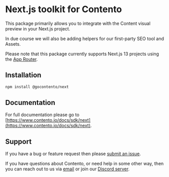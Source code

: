 # Next.js toolkit for Contento

This package primarily allows you to integrate with the Content visual preview in your Next.js project.

In due course we will also be adding helpers for our first-party SEO tool and Assets.

Please note that this package currently supports Next.js 13 projects using the [App Router](https://nextjs.org/docs/app).


## Installation

```bash
npm install @gocontento/next
```

## Documentation

For full documentation please go to [https://www.contento.io/docs/sdk/next](https://www.contento.io/docs/sdk/next).


## Support

If you have a bug or feature request then please [submit an issue](https://github.com/gocontento/sdk/issues/new).

If you have questions about Contento, or need help in some other way, then you can reach out to us via
[email](mailto:josh@contento.io) or join our [Discord server](https://discord.gg/dZERPfBV).
